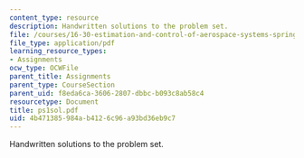 ```yaml
---
content_type: resource
description: Handwritten solutions to the problem set.
file: /courses/16-30-estimation-and-control-of-aerospace-systems-spring-2004/4b471385984ab4126c96a93bd36eb9c7_ps1sol.pdf
file_type: application/pdf
learning_resource_types:
- Assignments
ocw_type: OCWFile
parent_title: Assignments
parent_type: CourseSection
parent_uid: f8eda6ca-3606-2807-dbbc-b093c8ab58c4
resourcetype: Document
title: ps1sol.pdf
uid: 4b471385-984a-b412-6c96-a93bd36eb9c7
---
```

Handwritten solutions to the problem set.

